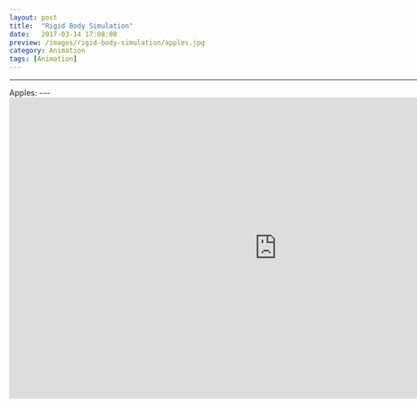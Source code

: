 ```yaml
---
layout: post
title:  "Rigid Body Simulation"
date:   2017-03-14 17:08:00
preview: /images/rigid-body-simulation/apples.jpg
category: Animation
tags: [Animation]
---
```


<hr width="960">
Apples:
---
<iframe src="https://player.vimeo.com/video/208399787" width="960" height="540" frameborder="0" webkitallowfullscreen mozallowfullscreen allowfullscreen></iframe>